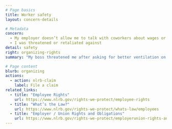 ```yaml
---
# Page basics
title: Worker safety
layout: concern-details

# Metadata
concern:
  - My employer doesn’t allow me to talk with coworkers about wages or working conditions
  - I was threatened or retaliated against
detail: safety
right: organizing-rights
summary: "My boss threatened me after asking for better ventilation on behalf of the team"

# Page content
blurb: organizing
actions:
  - action: nlrb-claim
    label: File a claim
related_links:
  - title: "Employee Rights"
    url: https://www.nlrb.gov/rights-we-protect/employee-rights
  - title: "What’s the Law?"
    url: https://www.nlrb.gov/rights-we-protect/whats-law/employees
  - title: "Employer / Union Rights and Obligations"
    url: https://www.nlrb.gov/rights-we-protect/employerunion-rights-and-obligations
---
```

